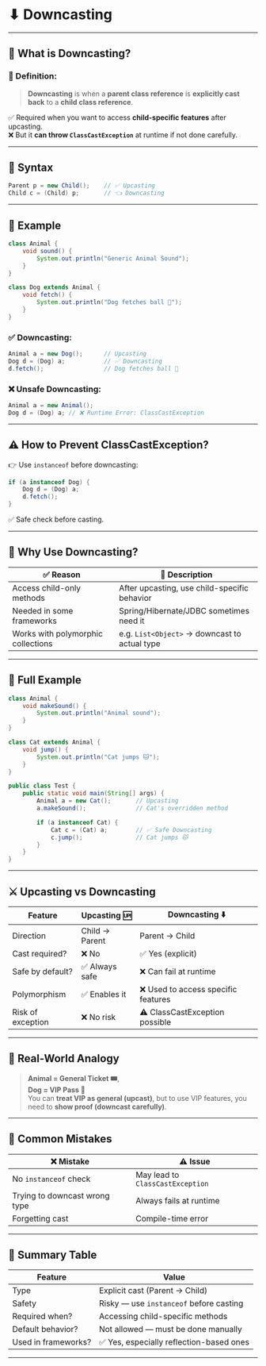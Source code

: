 # ⬇︎ Downcasting

---

## 🧠 What is Downcasting?

### 📌 Definition:

> **Downcasting** is when a **parent class reference** is **explicitly cast back** to a **child class reference**.

✅ Required when you want to access **child-specific features** after upcasting.  
❌ But it **can throw `ClassCastException`** at runtime if not done carefully.

---

## 🔧 Syntax

```java
Parent p = new Child();    // ✅ Upcasting
Child c = (Child) p;       // 👈 Downcasting
```

---

## 🧬 Example

```java
class Animal {
    void sound() {
        System.out.println("Generic Animal Sound");
    }
}

class Dog extends Animal {
    void fetch() {
        System.out.println("Dog fetches ball 🎾");
    }
}
```

### ✅ Downcasting:

```java
Animal a = new Dog();      // Upcasting
Dog d = (Dog) a;           // ✅ Downcasting
d.fetch();                 // Dog fetches ball 🎾
```

### ❌ Unsafe Downcasting:

```java
Animal a = new Animal();
Dog d = (Dog) a; // ❌ Runtime Error: ClassCastException
```

---

## ⚠️ How to Prevent ClassCastException?

👉 Use `instanceof` before downcasting:

```java
if (a instanceof Dog) {
    Dog d = (Dog) a;
    d.fetch();
}
```

✅ Safe check before casting.

---

## 🎯 Why Use Downcasting?

| ✅ Reason                           | 📘 Description                                |
| ---------------------------------- | --------------------------------------------- |
| Access child-only methods          | After upcasting, use child-specific behavior  |
| Needed in some frameworks          | Spring/Hibernate/JDBC sometimes need it       |
| Works with polymorphic collections | e.g. `List<Object>` → downcast to actual type |

---

## 🧪 Full Example

```java
class Animal {
    void makeSound() {
        System.out.println("Animal sound");
    }
}

class Cat extends Animal {
    void jump() {
        System.out.println("Cat jumps 🐱");
    }
}

public class Test {
    public static void main(String[] args) {
        Animal a = new Cat();       // Upcasting
        a.makeSound();              // Cat's overridden method

        if (a instanceof Cat) {
            Cat c = (Cat) a;        // ✅ Safe Downcasting
            c.jump();               // Cat jumps 🐱
        }
    }
}
```

---

## ⚔️ Upcasting vs Downcasting

| Feature           | Upcasting 🆙   | Downcasting ⬇️                     |
| ----------------- | -------------- | ---------------------------------- |
| Direction         | Child → Parent | Parent → Child                     |
| Cast required?    | ❌ No           | ✅ Yes (explicit)                   |
| Safe by default?  | ✅ Always safe  | ❌ Can fail at runtime              |
| Polymorphism      | ✅ Enables it   | ❌ Used to access specific features |
| Risk of exception | ❌ No risk      | ⚠️ ClassCastException possible     |

---

## 🧱 Real-World Analogy

> **Animal = General Ticket 🎟️**,  
> **Dog = VIP Pass 🎫**  
> You can **treat VIP as general (upcast)**, but to use VIP features, you need to **show proof (downcast carefully)**.

---

## 🛑 Common Mistakes

| ❌ Mistake                     | ⚠️ Issue                         |
| ----------------------------- | -------------------------------- |
| No `instanceof` check         | May lead to `ClassCastException` |
| Trying to downcast wrong type | Always fails at runtime          |
| Forgetting cast               | Compile-time error               |

---

## 🏁 Summary Table

| Feature             | Value                                   |
| ------------------- | --------------------------------------- |
| Type                | Explicit cast (Parent → Child)          |
| Safety              | Risky — use `instanceof` before casting |
| Required when?      | Accessing child-specific methods        |
| Default behavior?   | Not allowed — must be done manually     |
| Used in frameworks? | ✅ Yes, especially reflection-based ones |

---
